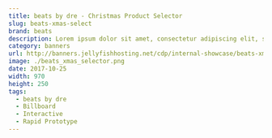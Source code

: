 ```yaml
---
title: beats by dre - Christmas Product Selector
slug: beats-xmas-select
brand: beats
description: Lorem ipsum dolor sit amet, consectetur adipiscing elit, sed do eiusmod tempor incididunt ut labore et dolore magna aliqua.
category: banners
url: http://banners.jellyfishhosting.net/cdp/internal-showcase/beats-xmas-selector/#970x250-v1
image: ./beats_xmas_selector.png
date: 2017-10-25
width: 970
height: 250
tags:
  - beats by dre
  - Billboard
  - Interactive
  - Rapid Prototype
---
```

